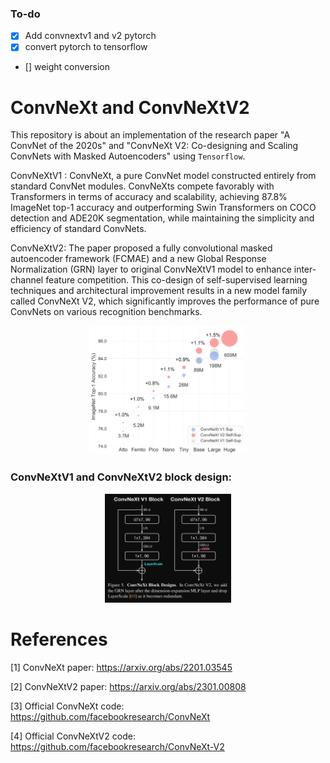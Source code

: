 ### To-do
- [x] Add convnextv1 and v2 pytorch
- [x] convert pytorch to tensorflow
- [] weight conversion

# ConvNeXt and ConvNeXtV2

This repository is about an implementation of the research paper "A ConvNet of the 2020s" and "ConvNeXt V2: Co-designing and Scaling ConvNets with Masked Autoencoders" using `Tensorflow`.

ConvNeXtV1 : ConvNeXt, a pure ConvNet model constructed entirely from standard ConvNet modules. ConvNeXts compete favorably with Transformers in terms of accuracy and scalability, achieving 87.8% ImageNet top-1 accuracy and outperforming Swin Transformers on COCO detection and ADE20K segmentation, while maintaining the simplicity and efficiency of standard ConvNets.

ConvNeXtV2: The paper proposed a fully convolutional masked autoencoder framework (FCMAE) and a new Global Response Normalization (GRN) layer to original ConvNeXtV1 model to enhance inter-channel feature competition. This co-design of self-supervised learning techniques and architectural improvement results in a new model family called ConvNeXt V2, which significantly improves the performance of pure ConvNets on various recognition benchmarks.

<p align="center">
<img src="https://github.com/IMvision12/ConvNeXt-tf/blob/main/img/model_scaling.png" width=50% height=50%
class="right">
</p>

### ConvNeXtV1 and ConvNeXtV2 block design:

<p align="center">
<img src="https://github.com/IMvision12/ConvNeXt-tf/blob/main/img/Capture.PNG" width=40% height=40%
class="right">
</p>

# References

[1] ConvNeXt paper: https://arxiv.org/abs/2201.03545

[2] ConvNeXtV2 paper: https://arxiv.org/abs/2301.00808

[3] Official ConvNeXt code: https://github.com/facebookresearch/ConvNeXt

[4] Official ConvNeXtV2 code: https://github.com/facebookresearch/ConvNeXt-V2
